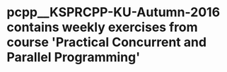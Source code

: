 # pcpp__KSPRCPP-KU-Autumn-2016 contains weekly exercises from course 'Practical Concurrent and Parallel Programming'
